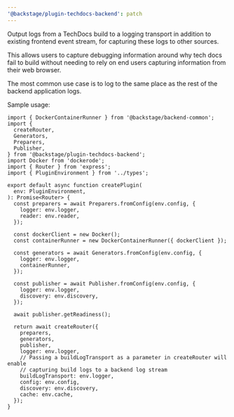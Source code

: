 ```yaml
---
'@backstage/plugin-techdocs-backend': patch
---
```


Output logs from a TechDocs build to a logging transport in addition to existing
frontend event stream, for capturing these logs to other sources.

This allows users to capture debugging information around why tech docs fail to build
without needing to rely on end users capturing information from their web browser.

The most common use case is to log to the same place as the rest of the backend
application logs.

Sample usage:

```
import { DockerContainerRunner } from '@backstage/backend-common';
import {
  createRouter,
  Generators,
  Preparers,
  Publisher,
} from '@backstage/plugin-techdocs-backend';
import Docker from 'dockerode';
import { Router } from 'express';
import { PluginEnvironment } from '../types';

export default async function createPlugin(
  env: PluginEnvironment,
): Promise<Router> {
  const preparers = await Preparers.fromConfig(env.config, {
    logger: env.logger,
    reader: env.reader,
  });

  const dockerClient = new Docker();
  const containerRunner = new DockerContainerRunner({ dockerClient });

  const generators = await Generators.fromConfig(env.config, {
    logger: env.logger,
    containerRunner,
  });

  const publisher = await Publisher.fromConfig(env.config, {
    logger: env.logger,
    discovery: env.discovery,
  });

  await publisher.getReadiness();

  return await createRouter({
    preparers,
    generators,
    publisher,
    logger: env.logger,
    // Passing a buildLogTransport as a parameter in createRouter will enable
    // capturing build logs to a backend log stream
    buildLogTransport: env.logger,
    config: env.config,
    discovery: env.discovery,
    cache: env.cache,
  });
}
```

